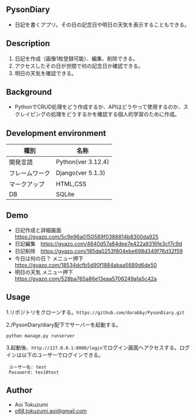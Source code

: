 ## PysonDiary
* 日記を書くアプリ。その日の記念日や明日の天気を表示することもできる。

## Description
1. 日記を作成（画像1枚登録可能）、編集、削除できる。
2. アクセスしたその日が世間で何の記念日か確認できる。
3. 明日の天気を確認できる。

## Background
* PythonでCRUD処理をどう作成するか、APIはどうやって使用するのか、スクレイピングの処理をどうするかを確認する個人的学習のために作成。

## Development environment
|種別|名称|
|----|----|
|開発言語|Python(ver 3.12.4)|
|フレームワーク|Django(ver 5.1.3)|
|マークアップ|HTML,CSS|
|DB|SQLite|

## Demo
* 日記作成と詳細画面　https://gyazo.com/5c9e96a0150589f0386814b8300da925
* 日記編集　https://gyazo.com/4840d57a84dee7e422a9316fe3cf7c9d
* 日記削除　https://gyazo.com/185da0253f804ebe698d349f76d32f59
* 今日は何の日？ メニュー押下　https://gyazo.com/18534dcfb5d90f1884abaa5689d6de50
* 明日の天気 メニュー押下　https://gyazo.com/528ba765a86e13eaa5706249a1a5c42a

## Usage
1.リポジトリをクローンする。`https://github.com/dorabby/PysonDiary.git`

2./PysonDiary/diary配下でサーバーを起動する。
```
python manage.py runserver
```
3.起動後、`http://127.0.0.1:8000/login`でログイン画面へアクセスする。ログインは以下のユーザーでログインできる。
```
 ユーザー名: test
 Password: tes10test
```

## Author
* Aoi Tokuzumi
* o68.tokuzumi.aoi@gmail.com
